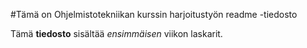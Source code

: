 #Tämä on Ohjelmistotekniikan kurssin harjoitustyön readme -tiedosto

Tämä **tiedosto** sisältää *ensimmäisen* viikon laskarit.
